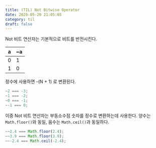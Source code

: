```yaml
---
title: (TIL) Not Bitwise Operator
date: 2020-05-20 21:05:65
category: til
draft: false
---
```


Not 비트 연산자는 기본적으로 비트를 반전시킨다.

  | a    | ~a   |
  | ---- | ---- |
  | 0    | 1    |
  | 1    | 0    |

정수에 사용하면 -(N + 1) 로 변환된다.

  ```javascript
  ~2 === -3;
  ~1 === -2;
  ~0 === -1;
  ~-1 === 0;
  ```

이중 Not 비트 연산자는 부동소수점 숫자를 정수로 변환하는데 사용한다. 양수는 `Math.floor()`와 동일, 음수는 `Math.ceil()`과 동일하다.

  ```javascript
  ~~2.4 === Math.floor(2.4);
  ~~3.9 === Math.floor(3.9);
  ~~-2.4 === Math.ceil(-2.4);
  ```

  